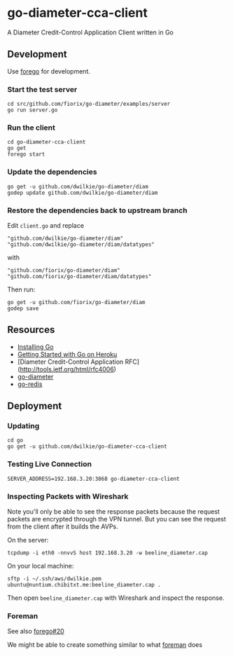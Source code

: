 # go-diameter-cca-client

A Diameter Credit-Control Application Client written in Go

## Development

Use [forego](https://github.com/ddollar/forego) for development.

### Start the test server

```
cd src/github.com/fiorix/go-diameter/examples/server
go run server.go
```

### Run the client

```
cd go-diameter-cca-client
go get
forego start
```

### Update the dependencies

```
go get -u github.com/dwilkie/go-diameter/diam
godep update github.com/dwilkie/go-diameter/diam
```

### Restore the dependencies back to upstream branch

Edit `client.go` and replace

```
"github.com/dwilkie/go-diameter/diam"
"github.com/dwilkie/go-diameter/diam/datatypes"
```

with

```
"github.com/fiorix/go-diameter/diam"
"github.com/fiorix/go-diameter/diam/datatypes"
```

Then run:

```
go get -u github.com/fiorix/go-diameter/diam
godep save
```


## Resources

* [Installing Go](http://blog.labix.org/2013/06/15/in-flight-deb-packages-of-go)
* [Getting Started with Go on Heroku](http://mmcgrana.github.io/2012/09/getting-started-with-go-on-heroku.html)
* [Diameter Credit-Control Application RFC] (http://tools.ietf.org/html/rfc4006)
* [go-diameter](https://github.com/fiorix/go-diameter)
* [go-redis](https://github.com/fiorix/go-redis)

## Deployment

### Updating

```
cd go
go get -u github.com/dwilkie/go-diameter-cca-client
```

### Testing Live Connection

```
SERVER_ADDRESS=192.168.3.20:3868 go-diameter-cca-client
```

### Inspecting Packets with Wireshark

Note you'll only be able to see the response packets because the request packets are encrypted through the VPN tunnel. But you can see the request from the client after it builds the AVPs.

On the server:

```
tcpdump -i eth0 -nnvvS host 192.168.3.20 -w beeline_diameter.cap
````

On your local machine:

```
sftp -i ~/.ssh/aws/dwilkie.pem ubuntu@nuntium.chibitxt.me:beeline_diameter.cap .
```

Then open `beeline_diameter.cap` with Wireshark and inspect the response.

### Foreman

See also [forego#20](https://github.com/ddollar/forego/issues/20)

We might be able to create something similar to what [foreman](https://github.com/ddollar/foreman/blob/master/lib/foreman/export/upstart.rb) does
